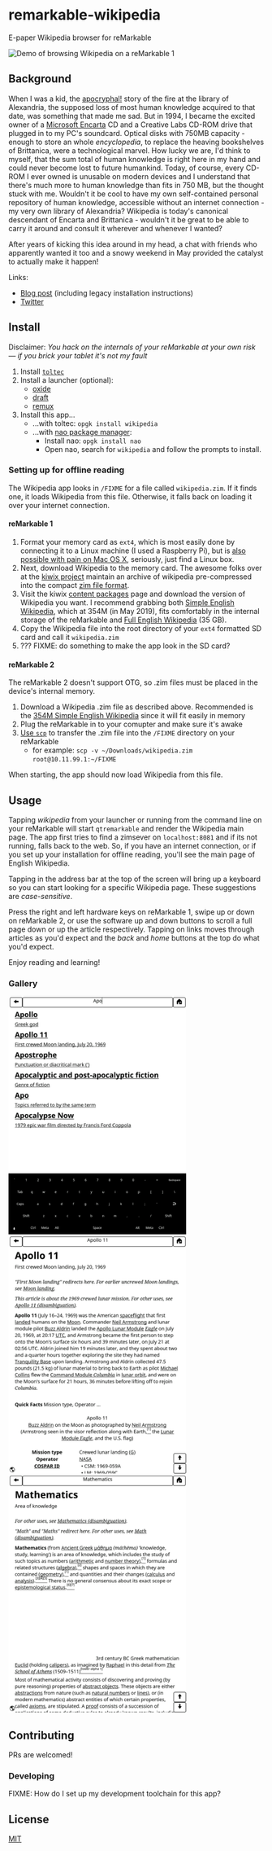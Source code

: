 # remarkable-wikipedia

E-paper Wikipedia browser for reMarkable

<img src="screenshots/demo.gif" width="175px" title="Demo of browsing Wikipedia on a reMarkable 1">

## Background

When I was a kid, the [apocryphal!](https://en.wikipedia.org/wiki/Library_of_Alexandria) story of the fire at the library of Alexandria, the supposed loss of most human knowledge acquired to that date, was something that made me sad.  But in 1994, I became the excited owner of a [Microsoft Encarta](https://www.youtube.com/watch?v=QEE8bXCxhsE) CD and a Creative Labs CD-ROM drive that plugged in to my PC's soundcard. Optical disks with 750MB capacity - enough to store an whole *encyclopedia*, to replace the heaving bookshelves of Brittanica, were a technological marvel. How lucky we are, I'd think to myself, that the sum total of human knowledge is right here in my hand and could never become lost to future humankind. Today, of course, every CD-ROM I ever owned is unusable on modern devices and I understand that there's much more to human knowledge than fits in 750 MB, but the thought stuck with me. Wouldn't it be cool to have my own self-contained personal repository of human knowledge, accessible without an internet connection - my very own library of Alexandria? Wikipedia is today's canonical descendant of Encarta and Brittanica - wouldn't it be great to be able to carry it around and consult it wherever and whenever I wanted?

After years of kicking this idea around in my head, a chat with friends who apparently wanted it too and a snowy weekend in May provided the catalyst to actually make it happen!

Links:

* [Blog post](https://blog.singleton.io/posts/dont-panic/) (including legacy installation instructions)
* [Twitter](https://twitter.com/dps/status/1133608364913582080?ref_src=twsrc%5Etfw)

## Install

Disclaimer: *You hack on the internals of your reMarkable at your own risk — if you brick your tablet it's not my fault*

1. Install [`toltec`](https://toltec-dev.org/)
2. Install a launcher (optional):
    - [oxide](https://oxide.eeems.codes/)
    - [draft](https://github.com/dixonary/draft-reMarkable)
    - [remux](https://rmkit.dev/apps/remux)
3. Install this app...
   - ...with toltec: `opgk install wikipedia`
   - ...with [nao package manager](https://rmkit.dev/apps/nao):
     - Install nao: `opgk install nao`
     - Open nao, search for `wikipedia` and follow the prompts to install.

### Setting up for offline reading

The Wikipedia app looks in `/FIXME` for a file called `wikipedia.zim`. If it finds one, it loads Wikipedia from this file. Otherwise, it falls back on loading it over your internet connection.

#### reMarkable 1

1. Format your memory card as `ext4`, which is most easily done by connecting it to a Linux machine (I used a Raspberry Pi), but is [also possible with pain on Mac OS X](https://apple.stackexchange.com/questions/171506/formatting-usb-disk-as-ext4-on-mac), seriously, just find a Linux box.
2. Next, download Wikipedia to the memory card. The awesome folks over at the [kiwix project](http://www.kiwix.org) maintain an archive of wikipedia pre-compressed into the compact [zim file format](https://www.openzim.org/wiki/ZIM_file_format).
3. Visit the kiwix [content packages](https://wiki.kiwix.org/wiki/Content_in_all_languages) page and download the version of Wikipedia you want. I recommend grabbing both [Simple English Wikipedia](http://download.kiwix.org/zim/wikipedia_en_simple_all_nopic.zim), which at 354M (in May 2019), fits comfortably in the internal storage of the reMarkable and [Full English Wikipedia](http://download.kiwix.org/zim/wikipedia_en_all_nopic.zim) (35 GB).
4. Copy the Wikipedia file into the root directory of your `ext4` formatted SD card and call it `wikipedia.zim`
5. ??? FIXME: do something to make the app look in the SD card?

#### reMarkable 2

The reMarkable 2 doesn't support OTG, so .zim files must be placed in the device's internal memory.

1. Download a Wikipedia .zim file as described above. Recommended is the [354M Simple English Wikipedia](http://download.kiwix.org/zim/wikipedia_en_simple_all_nopic.zim) since it will fit easily in memory
2. Plug the reMarkable in to your comupter and make sure it's awake
3. [Use `scp`](https://remarkablewiki.com/tech/file_transfer#file_transfer_via_scp) to transfer the .zim file into the `/FIXME` directory on your reMarkable
   - for example: `scp -v ~/Downloads/wikipedia.zim root@10.11.99.1:~/FIXME`

When starting, the app should now load Wikipedia from this file.

## Usage

Tapping *wikipedia* from your launcher or running  from the command line on your reMarkable will start `qtremarkable` and render the Wikipedia main page. The app first tries to find a zimsever on `localhost:8081` and if its not running, falls back to the web. So, if you have an internet connection, or if you set up your installation for offline reading, you'll see the main page of English Wikipedia.

Tapping in the address bar at the top of the screen will bring up a keyboard so you can start looking for a specific Wikipedia page. These suggestions are *case-sensitive*.

Press the right and left hardware keys on reMarkable 1, swipe up or down on reMarkable 2, or use the software up and down buttons to scroll a full page down or up the article respectively. Tapping on links moves through articles as you'd expect and the *back* and *home* buttons at the top do what you'd expect.

Enjoy reading and learning!

### Gallery

<img src="screenshots/suggest.png" width="350px" title="The Search interface suggesting results while the user types a query">

<img src="screenshots/article.png" width="350px" title="An article on Apollo 11 being displayed">

<img src="screenshots/article2.png" width="350px" title="An article on Mathematics being displayed">

## Contributing

PRs are welcomed!

### Developing

FIXME: How do I set up my development toolchain for this app?

## License

[MIT](LICENSE)
